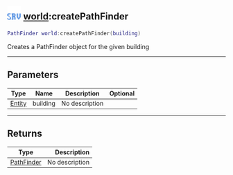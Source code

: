 ## <img src="../../.gitbook/assets/server.png" width="32" height="32" /> [world](../world/README.md):createPathFinder

```lua
PathFinder world:createPathFinder(building)
```

Creates a PathFinder object for the given building

-----------------
## Parameters

| Type   | Name | Description | Optional |
| ------ | ---- | ----------- | -------: |
| [Entity](../entity/README.md) | building | No description |  |

-----------------
## Returns

| Type   | Description |
| ------ | ----------: |
| [PathFinder](../pathfinder/README.md) | No description |
